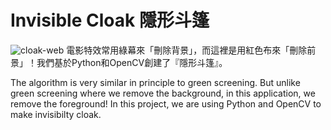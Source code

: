 # Invisible Cloak 隱形斗篷
![cloak-web](https://user-images.githubusercontent.com/61585411/167294599-a43f7385-0380-4fff-bf59-3d6542c7e847.jpg)
電影特效常用綠幕來「刪除背景」，而這裡是用紅色布來「刪除前景」！我們基於Python和OpenCV創建了『隱形斗篷』。 

The algorithm is very similar in principle to green screening. But unlike green screening where we remove the background, in this application, we remove the foreground! In this project, we are using Python and OpenCV to make invisibilty cloak.
